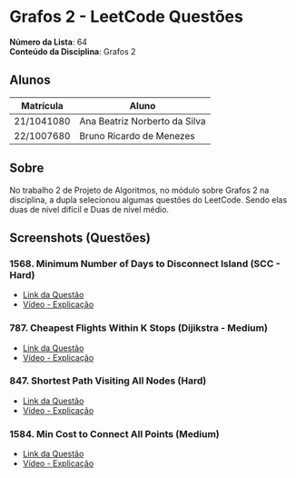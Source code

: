 # Grafos 2 - LeetCode Questões

**Número da Lista**: 64<br>
**Conteúdo da Disciplina**: Grafos 2<br>

## Alunos
|Matrícula | Aluno |
| -- | -- |
| 21/1041080  |  Ana Beatriz Norberto da Silva |
| 22/1007680  |  Bruno Ricardo de Menezes      |

## Sobre 
No trabalho 2 de Projeto de Algoritmos, no módulo sobre Grafos 2 na disciplina, a dupla selecionou algumas questões do LeetCode. Sendo elas duas de nível difícil e Duas de nível médio.

## Screenshots (Questões)

### 1568. Minimum Number of Days to Disconnect Island (SCC - Hard)

- [Link da Questão](https://leetcode.com/problems/minimum-number-of-days-to-disconnect-island?envType=problem-list-v2&envId=strongly-connected-component)
- [Vídeo - Explicação]()
  
### 787. Cheapest Flights Within K Stops (Dijikstra - Medium)

- [Link da Questão](https://leetcode.com/problems/cheapest-flights-within-k-stops/description/?envType=problem-list-v2&envId=53js48ke)
- [Vídeo - Explicação]()
  
### 847. Shortest Path Visiting All Nodes (Hard)

- [Link da Questão](https://leetcode.com/problems/shortest-path-visiting-all-nodes/description/)
- [Vídeo - Explicação](https://youtu.be/yxtkWCKd1u0)

### 1584. Min Cost to Connect All Points (Medium)

- [Link da Questão](https://leetcode.com/problems/min-cost-to-connect-all-points/description/)
- [Vídeo - Explicação](https://youtu.be/lQUUZ7QHbMM)
